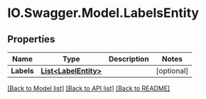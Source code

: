 # IO.Swagger.Model.LabelsEntity
## Properties

Name | Type | Description | Notes
------------ | ------------- | ------------- | -------------
**Labels** | [**List&lt;LabelEntity&gt;**](LabelEntity.md) |  | [optional] 

[[Back to Model list]](../README.md#documentation-for-models) [[Back to API list]](../README.md#documentation-for-api-endpoints) [[Back to README]](../README.md)

